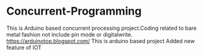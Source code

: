 # Concurrent-Programming
This is Arduino based concurrent processing project.Coding related to bare metal fashion not include pin mode or digitalwrite.
https://arduinotop.blogspot.com/
This is arduino based project
Added new feature of IOT
